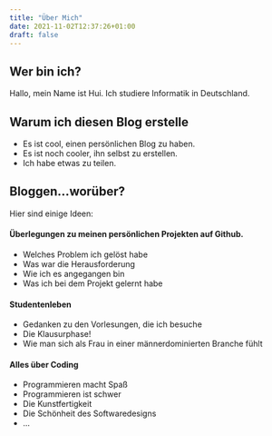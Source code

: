 ```yaml
---
title: "Über Mich"
date: 2021-11-02T12:37:26+01:00
draft: false
---
```


## Wer bin ich?

Hallo, mein Name ist Hui. Ich studiere Informatik in Deutschland.

## Warum ich diesen Blog erstelle

 - Es ist cool, einen persönlichen Blog zu haben.
 - Es ist noch cooler, ihn selbst zu erstellen.
 - Ich habe etwas zu teilen.

## Bloggen...worüber?

 Hier sind einige Ideen:

#### Überlegungen zu meinen persönlichen Projekten auf Github.
  - Welches Problem ich gelöst habe
  - Was war die Herausforderung
  - Wie ich es angegangen bin
  - Was ich bei dem Projekt gelernt habe

#### Studentenleben  
  - Gedanken zu den Vorlesungen, die ich besuche
  - Die Klausurphase!
  - Wie man sich als Frau in einer männerdominierten Branche fühlt

#### Alles über Coding
 - Programmieren macht Spaß
 - Programmieren ist schwer
 - Die Kunstfertigkeit
 - Die Schönheit des Softwaredesigns
 - ...
